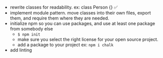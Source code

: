 - rewrite classes for readability. ex: class Person {} :white_check_mark:
- implement module pattern. move classes into their own files, export them, and require them where they are needed.
- initialize npm so you can use packages, and use at least one package from somebody else
    - `$ npm init`
    - make sure you select the right license for your open source project.
    - add a package to your project ex:  `npm i chalk`
- add linting
